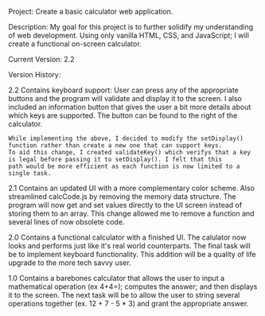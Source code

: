 Project: Create a basic calculator web application.

Description:
My goal for this project is to further solidify my understanding of web development. Using only vanilla HTML, CSS, and JavaScript; I will create a functional on-screen calculator.

Current Version: 2.2

Version History:

2.2
    Contains keyboard support: User can press any of the appropriate buttons
    and the program will validate and display it to the screen.
    I also included an information button that gives the user a bit more
    details about which keys are supported. The button can be found to the
    right of the calculator.
    
    While implementing the above, I decided to modify the setDisplay()
    function rather than create a new one that can support keys.
    To aid this change, I created validateKey() which verifys that a key
    is legal before passing it to setDisplay(). I felt that this
    path would be more efficient as each function is now limited to a
    single task.


2.1
    Contains an updated UI with a more complementary color scheme. Also streamlined calcCode.js by removing the memory data structure.
    The program will now get and set values directly to the UI screen instead of storing them to an array. This change allowed me to
    remove a function and several lines of now obsolete code.


2.0 
    Contains a functional calculator with a finished UI. The calulator now looks and performs just like it's real world counterparts.
    The final task will be to implement keyboard functionality. This addition will be a quality of life upgrade to the more tech savvy user.


1.0
    Contains a barebones calculator that allows the user to input a mathematical operation (ex 4+4=); computes the answer; and then displays it to the screen.
    The next task will be to allow the user to string several operations together (ex. 12 + 7 - 5 * 3) and grant the appropriate answer.
